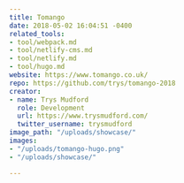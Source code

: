 ```yaml
---
title: Tomango
date: 2018-05-02 16:04:51 -0400
related_tools:
- tool/webpack.md
- tool/netlify-cms.md
- tool/netlify.md
- tool/hugo.md
website: https://www.tomango.co.uk/
repo: https://github.com/trys/tomango-2018
creator:
- name: Trys Mudford
  role: Development
  url: https://www.trysmudford.com/
  twitter_username: trysmudford
image_path: "/uploads/showcase/"
images:
- "/uploads/tomango-hugo.png"
- "/uploads/showcase/"

---
```

